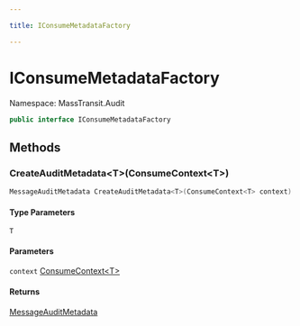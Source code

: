 ```yaml
---

title: IConsumeMetadataFactory

---
```


# IConsumeMetadataFactory

Namespace: MassTransit.Audit

```csharp
public interface IConsumeMetadataFactory
```

## Methods

### **CreateAuditMetadata\<T\>(ConsumeContext\<T\>)**

```csharp
MessageAuditMetadata CreateAuditMetadata<T>(ConsumeContext<T> context)
```

#### Type Parameters

`T`<br/>

#### Parameters

`context` [ConsumeContext\<T\>](../../masstransit-abstractions/masstransit/consumecontext-1)<br/>

#### Returns

[MessageAuditMetadata](../masstransit-audit/messageauditmetadata)<br/>
